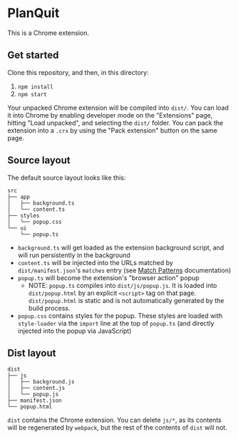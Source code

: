 # PlanQuit

This is a Chrome extension.

## Get started

Clone this repository, and then, in this directory:

1. `npm install`
2. `npm start`

Your unpacked Chrome extension will be compiled into `dist/`. You can load it into Chrome by enabling developer mode on
the "Extensions" page, hitting "Load unpacked", and selecting the `dist/` folder. You can pack the extension into a
`.crx` by using the "Pack extension" button on the same page.

## Source layout

The default source layout looks like this:

```
src
├── app
│   ├── background.ts
│   └── content.ts
├── styles
│   └── popup.css
└── ui
    └── popup.ts
```

* `background.ts` will get loaded as the extension background script, and will run persistently in the background
* `content.ts` will be injected into the URLs matched by `dist/manifest.json`'s `matches` entry (see
[Match Patterns](https://developer.chrome.com/extensions/match_patterns) documentation)
* `popup.ts` will become the extension's "browser action" popup
    * NOTE: `popup.ts` compiles into `dist/js/popup.js`. It is loaded into `dist/popup.html` by an explicit `<script>`
    tag on that page. `dist/popup.html` is static and is not automatically generated by the build process.
* `popup.css` contains styles for the popup. These styles are loaded with `style-loader` via the `import` line at the
top of `popup.ts` (and directly injected into the popup via JavaScript)

## Dist layout

```
dist
├── js
│   ├── background.js
│   ├── content.js
│   └── popup.js
├── manifest.json
└── popup.html
```

`dist` contains the Chrome extension. You can delete `js/*`, as its contents will be regenerated by `webpack`, but the
rest of the contents of `dist` will not.
